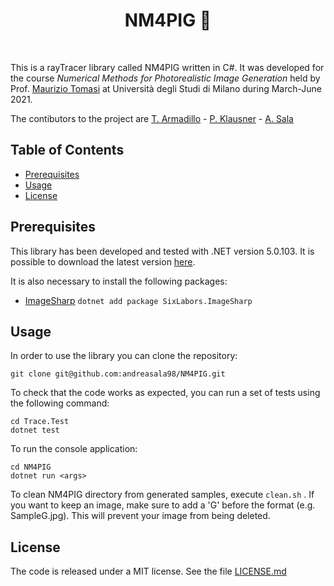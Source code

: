  <h1 align="center">  NM4PIG 🐷 </h1> <br>

This is a rayTracer library called NM4PIG written in C#. It was developed for the course _Numerical Methods for Photorealistic Image Generation_ held by Prof. [Maurizio Tomasi][1] at Università degli Studi di Milano during March-June 2021.

The contibutors to the project are [T. Armadillo][2] - [P. Klausner][3] - [A. Sala][4]

## Table of Contents

- [Prerequisites](#prerequisites)
- [Usage](#usage)
- [License](#license)


## Prerequisites
This library has been developed and tested with .NET version 5.0.103. It is possible to download the latest version [here](https://dotnet.microsoft.com/download).

It is also necessary to install the following packages:
- [ImageSharp][5] `dotnet add package SixLabors.ImageSharp`

## Usage

In order to use the library you can clone the repository:

    git clone git@github.com:andreasala98/NM4PIG.git

To check that the code works as expected, you can run a set of tests using the following command:

    cd Trace.Test
    dotnet test

To run the console application:

    cd NM4PIG
    dotnet run <args>
    
To clean NM4PIG directory from generated samples, execute  `clean.sh` . If you want to keep an image, make sure to add a 'G' before the format (e.g. SampleG.jpg). This will prevent your image from being deleted.


## License

The code is released under a MIT license. See the file [LICENSE.md](./LICENSE.md)


[1]: https://github.com/ziotom78
[2]: https://github.com/TommasoArmadillo
[3]: https://github.com/PietroKlausner
[4]: https://github.com/andreasala98
[5]: https://docs.sixlabors.com/articles/imagesharp/index.html?tabs=tabid-1
